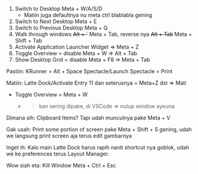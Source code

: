 1. Switch to Desktop Meta + W/A/S/D
   - Matiin juga defaultnya nu meta ctrl blablabla gening
2. Switch to Next Desktop Meta + E
3. Switch to Previous Desktop Meta + Q
4. Walk through windows ~~Alt + `~~ Meta + Tab, reverse nya ~~Alt + Tab~~ Meta + Shift + Tab
5. Activate Application Launcher Widget => Meta + Z
6. Toggle Overview = disable Meta + W => Alt + Tab
7. Show Desktop Grid = disable Meta + F8 => Meta + Tab

Pastiin:
KRunner = Alt + Space
Spectacle/Launch Spectacle = Print

Matiin:
Latte Dock/Activate Entry 11 dan seterusnya = Meta+Z dst => Mati
- Toggle Overview = Meta + W
  - > kan sering dipake, di VSCode => nutup window ayeuna

Dimana sih:
Clipboard Items? Tapi udah munculnya pake Meta + V

Gak usah:
Print some portion of screen pake Meta + Shift + S gening, udah we langsung print screen aja terus edit gambarnya

Inget ih:
Kalo main Latte Dock harus rapih nanti shortcut nya goblok, udah we ke preferences terus Layout Manager.

Wow siah eta:
Kill Window Meta + Ctrl + Esc
